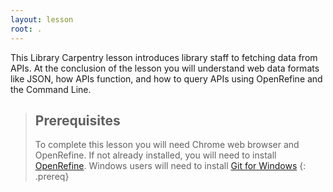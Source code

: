 ```yaml
---
layout: lesson
root: .
---
```

This Library Carpentry lesson introduces library staff to fetching data from APIs.
At the conclusion of the lesson you will
understand web data formats like JSON, how APIs function, and how to query APIs using OpenRefine and the Command Line.

> ## Prerequisites
>To complete this lesson you will need Chrome web browser and OpenRefine. 
> If not already installed, you will need to install [OpenRefine](http://openrefine.org/download.html). Windows users will need to install [Git for Windows](https://gitforwindows.org/)
{: .prereq}
